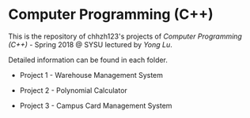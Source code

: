 # Computer Programming (C++)

This is the repository of chhzh123's projects of *Computer Programming (C++)* - Spring 2018 @ SYSU lectured by *Yong Lu*.

Detailed information can be found in each folder.

* Project 1 - Warehouse Management System

* Project 2 - Polynomial Calculator

* Project 3 - Campus Card Management System